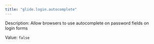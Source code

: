 ```yaml
---
title: "glide.login.autocomplete"
---
```


Description: Allow browsers to use autocomplete on password fields on login forms

Value: `false`